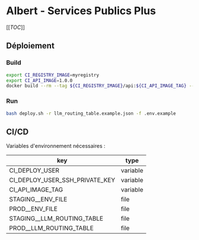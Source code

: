 # Albert - Services Publics Plus

[[_TOC_]]

## Déploiement

### Build

```bash
export CI_REGISTRY_IMAGE=myregistry
export CI_API_IMAGE=1.0.0
docker build --rm --tag ${CI_REGISTRY_IMAGE}/api:${CI_API_IMAGE_TAG} --file ./Dockerfile .
```

### Run

```bash
bash deploy.sh -r llm_routing_table.example.json -f .env.example
```

## CI/CD

Variables d'environnement nécessaires :

| key | type |
| --- | --- |
| CI_DEPLOY_USER | variable |
| CI_DEPLOY_USER_SSH_PRIVATE_KEY | variable |
| CI_API_IMAGE_TAG | variable |
| STAGING__ENV_FILE| file |
| PROD__ENV_FILE | file |
| STAGING__LLM_ROUTING_TABLE | file |
| PROD__LLM_ROUTING_TABLE | file |